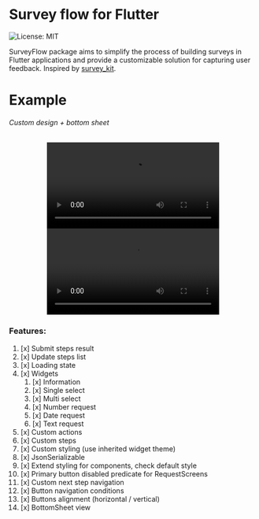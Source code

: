 # Survey flow for Flutter

![License: MIT](https://img.shields.io/badge/Licence-MIT-success.svg)

SurveyFlow package aims to simplify the process of building surveys in Flutter applications and provide a customizable
solution for capturing user feedback.
Inspired by [survey_kit](https://pub.dev/packages/survey_kit).

# Example

###### Custom design + bottom sheet

<p align="center">
<video src="https://user-images.githubusercontent.com/12810748/226890048-3f8670d7-7191-4e0d-92fb-d45a02b606eb.mp4" width="350"></video>
<video src="https://user-images.githubusercontent.com/12810748/226890839-3e408343-7148-4a01-b59b-705d7de9ebb2.mp4" width="350"></video>
</p>

### Features:

1) [x] Submit steps result
2) [x] Update steps list
3) [x] Loading state
4) [x] Widgets
   1) [x] Information
   2) [x] Single select
   3) [x] Multi select
   4) [x] Number request
   5) [x] Date request
   6) [x] Text request
5) [x] Custom actions
6) [x] Custom steps
7) [x] Custom styling (use inherited widget theme)
8) [x] JsonSerializable
9) [x] Extend styling for components, check default style
10) [x] Primary button disabled predicate for RequestScreens
11) [x] Custom next step navigation
12) [x] Button navigation conditions
13) [x] Buttons alignment (horizontal / vertical)
14) [x] BottomSheet view